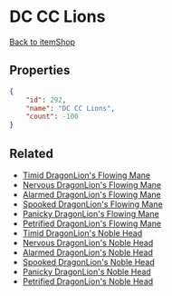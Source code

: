 # DC CC Lions

<no description available>

[Back to itemShop](../item-shops.md)

## Properties

```json
{
    "id": 292,
    "name": "DC CC Lions",
    "count": -100
}
```

## Related

- [Timid DragonLion's Flowing Mane](../items/8020-timid-dragonlion-s-flowing-mane.md)
- [Nervous DragonLion's Flowing Mane](../items/8021-nervous-dragonlion-s-flowing-mane.md)
- [Alarmed DragonLion's Flowing Mane](../items/8022-alarmed-dragonlion-s-flowing-mane.md)
- [Spooked DragonLion's Flowing Mane](../items/8023-spooked-dragonlion-s-flowing-mane.md)
- [Panicky DragonLion's Flowing Mane](../items/8024-panicky-dragonlion-s-flowing-mane.md)
- [Petrified DragonLion's Flowing Mane](../items/8025-petrified-dragonlion-s-flowing-mane.md)
- [Timid DragonLion's Noble Head](../items/8026-timid-dragonlion-s-noble-head.md)
- [Nervous DragonLion's Noble Head](../items/8027-nervous-dragonlion-s-noble-head.md)
- [Alarmed DragonLion's Noble Head](../items/8028-alarmed-dragonlion-s-noble-head.md)
- [Spooked DragonLion's Noble Head](../items/8029-spooked-dragonlion-s-noble-head.md)
- [Panicky DragonLion's Noble Head](../items/8030-panicky-dragonlion-s-noble-head.md)
- [Petrified DragonLion's Noble Head](../items/8031-petrified-dragonlion-s-noble-head.md)

